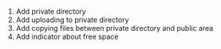 1. Add private directory
2. Add uploading to private directory
3. Add copying files between private directory and public area
4. Add indicator about free space
